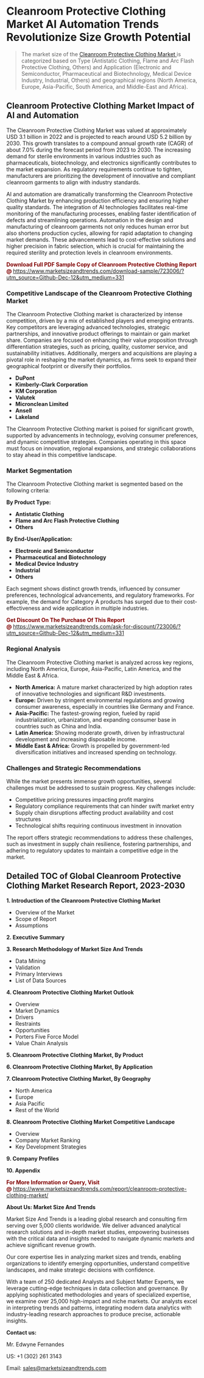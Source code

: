 <H1>Cleanroom Protective Clothing Market AI Automation Trends Revolutionize Size Growth Potential</H1><blockquote><p>The market size of the <a href="https://www.marketsizeandtrends.com/download-sample/723006/?utm_source=Github-Dec-12&amp;utm_medium=331" target="_blank">Cleanroom Protective Clothing Market </a>is categorized based on Type (Antistatic Clothing, Flame and Arc Flash Protective Clothing, Others) and Application (Electronic and Semiconductor, Pharmaceutical and Biotechnology, Medical Device Industry, Industrial, Others) and geographical regions (North America, Europe, Asia-Pacific, South America, and Middle-East and Africa).</p></blockquote><p><h2>Cleanroom Protective Clothing Market Impact of AI and Automation</h2><p>The Cleanroom Protective Clothing Market was valued at approximately USD 3.1 billion in 2022 and is projected to reach around USD 5.2 billion by 2030. This growth translates to a compound annual growth rate (CAGR) of about 7.0% during the forecast period from 2023 to 2030. The increasing demand for sterile environments in various industries such as pharmaceuticals, biotechnology, and electronics significantly contributes to the market expansion. As regulatory requirements continue to tighten, manufacturers are prioritizing the development of innovative and compliant cleanroom garments to align with industry standards.</p><p>AI and automation are dramatically transforming the Cleanroom Protective Clothing Market by enhancing production efficiency and ensuring higher quality standards. The integration of AI technologies facilitates real-time monitoring of the manufacturing processes, enabling faster identification of defects and streamlining operations. Automation in the design and manufacturing of cleanroom garments not only reduces human error but also shortens production cycles, allowing for rapid adaptation to changing market demands. These advancements lead to cost-effective solutions and higher precision in fabric selection, which is crucial for maintaining the required sterility and protection levels in cleanroom environments.</p></p><p><strong><span style="color: #800000;">Download Full PDF Sample Copy of Cleanroom Protective Clothing Report @</span>&nbsp;</strong><a href="https://www.marketsizeandtrends.com/download-sample/723006/?utm_source=Github-Dec-12&amp;utm_medium=331">https://www.marketsizeandtrends.com/download-sample/723006/?utm_source=Github-Dec-12&amp;utm_medium=331</a></p><h3>Competitive Landscape of the Cleanroom Protective Clothing Market</h3><p>The Cleanroom Protective Clothing market is characterized by intense competition, driven by a mix of established players and emerging entrants. Key competitors are leveraging advanced technologies, strategic partnerships, and innovative product offerings to maintain or gain market share. Companies are focused on enhancing their value proposition through differentiation strategies, such as pricing, quality, customer service, and sustainability initiatives. Additionally, mergers and acquisitions are playing a pivotal role in reshaping the market dynamics, as firms seek to expand their geographical footprint or diversify their portfolios.</p><p><strong><p><ul><li>DuPont </li><li> Kimberly-Clark Corporation </li><li> KM Corporation </li><li> Valutek </li><li> Micronclean Limited </li><li> Ansell </li><li> Lakeland</p></li></ul></p></strong></p><p>The Cleanroom Protective Clothing market is poised for significant growth, supported by advancements in technology, evolving consumer preferences, and dynamic competitive strategies. Companies operating in this space must focus on innovation, regional expansions, and strategic collaborations to stay ahead in this competitive landscape.</p><h3>Market Segmentation</h3><p>The Cleanroom Protective Clothing market is segmented based on the following criteria:</p><p><strong>By Product Type:</strong></p><p><strong><p><ul><li>Antistatic Clothing </li><li> Flame and Arc Flash Protective Clothing </li><li> Others</p></li></ul></p></strong></p><p><strong>By End-User/Application:</strong></p><p><strong><p><ul><li>Electronic and Semiconductor </li><li> Pharmaceutical and Biotechnology </li><li> Medical Device Industry </li><li> Industrial </li><li> Others</p></li></ul></p></strong></p><p>Each segment shows distinct growth trends, influenced by consumer preferences, technological advancements, and regulatory frameworks. For example, the demand for Category A products has surged due to their cost-effectiveness and wide application in multiple industries.</p><p><strong><span style="color: #800000;">Get Discount On The Purchase Of This Report @&nbsp;</span></strong><a href="https://www.marketsizeandtrends.com/ask-for-discount/723006/?utm_source=Github-Dec-12&amp;utm_medium=331">https://www.marketsizeandtrends.com/ask-for-discount/723006/?utm_source=Github-Dec-12&amp;utm_medium=331</a></p><h3>Regional Analysis</h3><p>The Cleanroom Protective Clothing market is analyzed across key regions, including North America, Europe, Asia-Pacific, Latin America, and the Middle East &amp; Africa.</p><ul><li><strong>North America:</strong> A mature market characterized by high adoption rates of innovative technologies and significant R&amp;D investments.</li><li><strong>Europe:</strong> Driven by stringent environmental regulations and growing consumer awareness, especially in countries like Germany and France.</li><li><strong>Asia-Pacific:</strong> The fastest-growing region, fueled by rapid industrialization, urbanization, and expanding consumer base in countries such as China and India.</li><li><strong>Latin America:</strong> Showing moderate growth, driven by infrastructural development and increasing disposable income.</li><li><strong>Middle East &amp; Africa:</strong> Growth is propelled by government-led diversification initiatives and increased spending on technology.</li></ul><h3>Challenges and Strategic Recommendations</h3><p>While the market presents immense growth opportunities, several challenges must be addressed to sustain progress. Key challenges include:</p><ul><li>Competitive pricing pressures impacting profit margins</li><li>Regulatory compliance requirements that can hinder swift market entry</li><li>Supply chain disruptions affecting product availability and cost structures</li><li>Technological shifts requiring continuous investment in innovation</li></ul><p>The report offers strategic recommendations to address these challenges, such as investment in supply chain resilience, fostering partnerships, and adhering to regulatory updates to maintain a competitive edge in the market.</p><h2>Detailed TOC of Global Cleanroom Protective Clothing Market Research Report, 2023-2030</h2><p><strong>1. Introduction of the Cleanroom Protective Clothing Market</strong></p><ul><li>Overview of the Market</li><li>Scope of Report</li><li>Assumptions&nbsp;</li></ul><p><strong>2. Executive Summary</strong></p><p><strong>3. Research Methodology of <strong>Market Size And Trends</strong></strong></p><ul><li>Data Mining</li><li>Validation</li><li>Primary Interviews</li><li>List of Data Sources&nbsp;</li></ul><p><strong>4. Cleanroom Protective Clothing Market Outlook</strong></p><ul><li>Overview</li><li>Market Dynamics</li><li>Drivers</li><li>Restraints</li><li>Opportunities</li><li>Porters Five Force Model</li><li>Value Chain Analysis&nbsp;</li></ul><p><strong>5. Cleanroom Protective Clothing Market, By Product</strong></p><p><strong>6. Cleanroom Protective Clothing Market, By Application</strong></p><p><strong>7. Cleanroom Protective Clothing Market, By Geography</strong></p><ul><li>North America</li><li>Europe</li><li>Asia Pacific</li><li>Rest of the World&nbsp;</li></ul><p><strong>8. Cleanroom Protective Clothing Market Competitive Landscape</strong></p><ul><li>Overview</li><li>Company Market Ranking</li><li>Key Development Strategies&nbsp;</li></ul><p><strong>9. Company Profiles</strong></p><p><strong>10. Appendix</strong></p><p><strong><span style="color: #800000;">For More Information or Query, Visit @&nbsp;</span></strong><a href="https://www.marketsizeandtrends.com/report/cleanroom-protective-clothing-market/">https://www.marketsizeandtrends.com/report/cleanroom-protective-clothing-market/</a></p><p></p><p><strong>About Us:&nbsp;Market Size And Trends</strong></p><p>Market Size And Trends&nbsp;is a leading global research and consulting firm serving over 5,000 clients worldwide. We deliver advanced analytical research solutions and in-depth market studies, empowering businesses with the critical data and insights needed to navigate dynamic markets and achieve significant revenue growth.</p><p>Our core expertise lies in analyzing market sizes and trends, enabling organizations to identify emerging opportunities, understand competitive landscapes, and make strategic decisions with confidence.</p><p>With a team of 250 dedicated Analysts and Subject Matter Experts, we leverage cutting-edge techniques in data collection and governance. By applying sophisticated methodologies and years of specialized expertise, we examine over 25,000 high-impact and niche markets. Our analysts excel in interpreting trends and patterns, integrating modern data analytics with industry-leading research approaches to produce precise, actionable insights.</p><p><strong>Contact us:</strong></p><p>Mr. Edwyne Fernandes</p><p>US: +1 (302) 261 3143</p><p>Email: <a href="mailto:sales@marketsizeandtrends.com">sales@marketsizeandtrends.com</a>&nbsp;</p>
